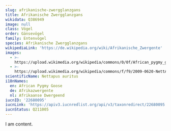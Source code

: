 ```yaml
---
slug: afrikanische-zwergglanzgans
title: Afrikanische Zwergglanzgans
wikidata: Q386949
image: null
class: Vögel
order: Gänsevögel
family: Entenvögel
species: Afrikanische Zwergglanzgans
wikipediaLink: 'https://de.wikipedia.org/wiki/Afrikanische_Zwergente'
images:
  - >-
    https://upload.wikimedia.org/wikipedia/commons/0/0f/African_pygmy_goose,_Nettapus_auritus,_at_Muirhead_Dams,_Royal_Macadamia_Plantations,_Machado,_Limpopo,_South_Africa_-_male_(26210431045)_cropped.jpg
  - >-
    https://upload.wikimedia.org/wikipedia/commons/f/f9/2009-0620-NettAuri-Ethiopia-BahirDar-Elis767-059.jpg
scientificName: Nettapus auritus
i18nNames:
  en: African Pygmy Goose
  de: Afrikazwergente
  nl: Afrikaanse Dwergeend
iucnID: '22680095'
iucnLink: 'https://apiv3.iucnredlist.org/api/v3/taxonredirect/22680095'
iucnStatus: Q211005
---
```


I am content.
